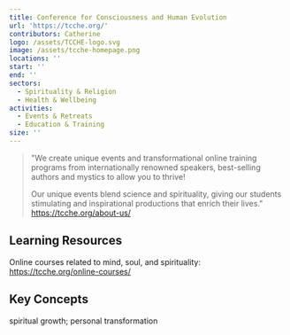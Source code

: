 ```yaml
---
title: Conference for Consciousness and Human Evolution
url: 'https://tcche.org/'
contributors: Catherine
logo: /assets/TCCHE-logo.svg
image: /assets/tcche-homepage.png
locations: ''
start: ''
end: ''
sectors:
  - Spirituality & Religion
  - Health & Wellbeing
activities:
  - Events & Retreats
  - Education & Training
size: ''
---
```

> "We create unique events and transformational online training programs from internationally renowned speakers, best-selling authors and mystics to allow you to thrive!
> 
> Our unique events blend science and spirituality, giving our students stimulating and inspirational productions that enrich their lives."
> https://tcche.org/about-us/ 

## Learning Resources

Online courses related to mind, soul, and spirituality: https://tcche.org/online-courses/ 

## Key Concepts

spiritual growth; personal transformation

